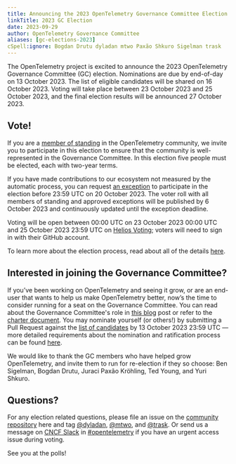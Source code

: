 ```yaml
---
title: Announcing the 2023 OpenTelemetry Governance Committee Election
linkTitle: 2023 GC Election
date: 2023-09-29
author: OpenTelemetry Governance Committee
aliases: [gc-elections-2023]
cSpell:ignore: Bogdan Drutu dyladan mtwo Paxão Shkuro Sigelman trask
---
```


The OpenTelemetry project is excited to announce the 2023 OpenTelemetry
Governance Committee (GC) election. Nominations are due by end-of-day on 13
October 2023. The list of eligible candidates will be shared on 16 October 2023.
Voting will take place between 23 October 2023 and 25 October 2023, and the
final election results will be announced 27 October 2023.

## Vote!

If you are a
[member of standing](https://github.com/open-telemetry/community/blob/main/governance-charter.md#members-of-standing)
in the OpenTelemetry community, we invite you to participate in this election to
ensure that the community is well-represented in the Governance Committee. In
this election five people must be elected, each with two-year terms.

If you have made contributions to our ecosystem not measured by the automatic
process, you can request
[an exception](https://github.com/open-telemetry/community/blob/main/governance-charter.md#members-of-standing)
to participate in the election before 23:59 UTC on 20 October 2023. The voter
roll with all members of standing and approved exceptions will be published by 6
October 2023 and continuously updated until the exception deadline.

Voting will be open between 00:00 UTC on 23 October 2023 00:00 UTC and 25
October 2023 23:59 UTC on
[Helios Voting](https://vote.heliosvoting.org/helios/elections/1ee70ee4-11ce-11ee-aaf8-0a8c9aac83f9/view);
voters will need to sign in with their GitHub account.

To learn more about the election process, read about all of the details
[here](https://github.com/open-telemetry/community/blob/main/elections/2023/governance-committee-election.md).

## Interested in joining the Governance Committee?

If you’ve been working on OpenTelemetry and seeing it grow, or are an end-user
that wants to help us make OpenTelemetry better, now’s the time to consider
running for a seat on the Governance Committee. You can read about the
Governance Committee's role in
[this blog](/blog/2019/opentelemetry-governance-committee-explained/) post or
refer to the
[charter document](https://github.com/open-telemetry/community/blob/master/governance-charter.md).
You may nominate yourself (or others!) by submitting a Pull Request against the
[list of candidates](https://github.com/open-telemetry/community/blob/main/elections/2023/governance-committee-candidates.md)
by 13 October 2023 23:59 UTC — more detailed requirements about the nomination
and ratification process can be found
[here](https://github.com/open-telemetry/community/blob/main/elections/2023/governance-committee-election.md).

We would like to thank the GC members who have helped grow OpenTelemetry, and
invite them to run for re-election if they so choose: Ben Sigelman, Bogdan
Drutu, Juraci Paxão Kröhling, Ted Young, and Yuri Shkuro.

## Questions?

For any election related questions, please file an issue on the
[community repository](https://github.com/open-telemetry/community/issues) here
and tag [@dyladan](https://github.com/dyladan),
[@mtwo](https://github.com/mtwo), and [@trask](https://github.com/trask). Or
send us a message on [CNCF Slack](https://slack.cncf.io/) in
[#opentelemetry](https://cloud-native.slack.com/archives/CJFCJHG4Q) if you have
an urgent access issue during voting.

See you at the polls!
